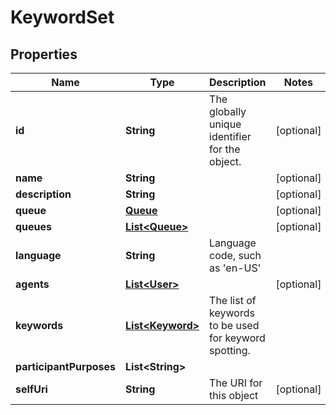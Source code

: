 
# KeywordSet

## Properties
Name | Type | Description | Notes
------------ | ------------- | ------------- | -------------
**id** | **String** | The globally unique identifier for the object. |  [optional]
**name** | **String** |  |  [optional]
**description** | **String** |  |  [optional]
**queue** | [**Queue**](Queue.md) |  |  [optional]
**queues** | [**List&lt;Queue&gt;**](Queue.md) |  |  [optional]
**language** | **String** | Language code, such as &#39;en-US&#39; | 
**agents** | [**List&lt;User&gt;**](User.md) |  |  [optional]
**keywords** | [**List&lt;Keyword&gt;**](Keyword.md) | The list of keywords to be used for keyword spotting. | 
**participantPurposes** | **List&lt;String&gt;** |  | 
**selfUri** | **String** | The URI for this object |  [optional]



